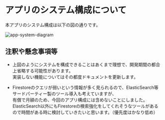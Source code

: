 # アプリのシステム構成について

本アプリのシステム構成は以下の図の通りです。

![app-system-diagram](https://user-images.githubusercontent.com/25321380/198879949-0a9b78b6-d43c-46b3-a736-bc3bd744bce8.png)

## 注釈や懸念事項等

- 上図のようにシステムを構成できることはあくまで理想で、開発期間の都合上省略する可能性があります。  
実装しない機能についてはその都度ドキュメントを更新します。

- Firestoreのクエリが弱いという情報が多く見られるので、ElasticSearch等サードパーティー製のツール導入も考えていますが、  
有償で月額のため、今回のアプリ構成には含めないことにしました。ElasticSearch以外にもFirestoreの検索強化をしてくれそうなツールがあるので時間がある時に検討していきたいと思います。（優先度はかなり低め）   